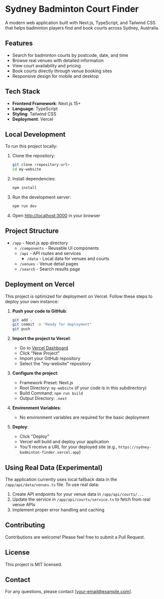 # Sydney Badminton Court Finder

A modern web application built with Next.js, TypeScript, and Tailwind CSS that helps badminton players find and book courts across Sydney, Australia.

## Features

- Search for badminton courts by postcode, date, and time
- Browse real venues with detailed information
- View court availability and pricing
- Book courts directly through venue booking sites
- Responsive design for mobile and desktop

## Tech Stack

- **Frontend Framework**: Next.js 15+
- **Language**: TypeScript
- **Styling**: Tailwind CSS
- **Deployment**: Vercel

## Local Development

To run this project locally:

1. Clone the repository:
   ```bash
   git clone <repository-url>
   cd my-website
   ```

2. Install dependencies:
   ```bash
   npm install
   ```

3. Run the development server:
   ```bash
   npm run dev
   ```

4. Open [http://localhost:3000](http://localhost:3000) in your browser

## Project Structure

- `/app` - Next.js app directory
  - `/components` - Reusable UI components
  - `/api` - API routes and services
    - `/data` - Local data for venues and courts
  - `/venues` - Venue detail pages
  - `/search` - Search results page

## Deployment on Vercel

This project is optimized for deployment on Vercel. Follow these steps to deploy your own instance:

1. **Push your code to GitHub**:
   ```bash
   git add .
   git commit -m "Ready for deployment"
   git push
   ```

2. **Import the project to Vercel**:
   - Go to [Vercel Dashboard](https://vercel.com/dashboard)
   - Click "New Project"
   - Import your GitHub repository
   - Select the "my-website" repository

3. **Configure the project**:
   - Framework Preset: Next.js
   - Root Directory: `my-website` (if your code is in this subdirectory)
   - Build Command: `npm run build`
   - Output Directory: `.next`

4. **Environment Variables**:
   - No environment variables are required for the basic deployment

5. **Deploy**:
   - Click "Deploy"
   - Vercel will build and deploy your application
   - You'll receive a URL for your deployed site (e.g., `https://sydney-badminton-finder.vercel.app`)

## Using Real Data (Experimental)

The application currently uses local fallback data in the `/app/api/data/venues.ts` file. To use real data:

1. Create API endpoints for your venue data in `/app/api/courts/...`
2. Update the service in `/app/api/courts/service.ts` to fetch from real venue APIs
3. Implement proper error handling and caching

## Contributing

Contributions are welcome! Please feel free to submit a Pull Request.

## License

This project is MIT licensed.

## Contact

For any questions, please contact [your-email@example.com].
